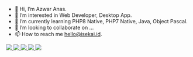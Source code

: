 - 👋 Hi, I’m Azwar Anas.
- 👀 I’m interested in Web Developer, Desktop App.
- 🌱 I’m currently learning PHP8 Native, PHP7 Native, Java, Object Pascal.
- 💞️ I’m looking to collaborate on ...
- 📫 How to reach me hello@isekai.id.

<a href="https://github.com/isekai-id/Valorant-Launcher/graphs/contributors">
  <img src="https://contrib.rocks/image?repo=isekai-id/Valorant-Launcher" />
</a>
<a href="https://facebook.com/indoxploit.io">
  <img src="https://contrib.rocks/image?repo=isekai-id/Valorant-Launcher" />
</a>
<a href="https://twitter.com/newmetanft">
  <img src="https://contrib.rocks/image?repo=isekai-id/Valorant-Launcher" />
</a>
<a href="https://instagram.com/isekai.id">
  <img src="https://contrib.rocks/image?repo=isekai-id/Valorant-Launcher" />
</a>
<a href="https://isekai.id">
  <img src="https://contrib.rocks/image?repo=isekai-id/Valorant-Launcher" />
</a>
<!---
isekai-id/isekai-id is a ✨ special ✨ repository because its `README.md` (this file) appears on your GitHub profile.
You can click the Preview link to take a look at your changes.
--->
